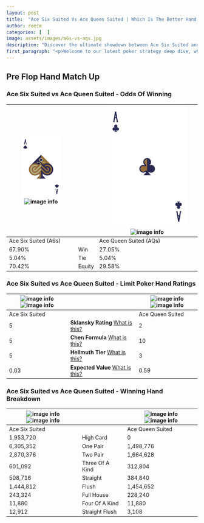 ```yaml
---
layout: post
title:  "Ace Six Suited Vs Ace Queen Suited | Which Is The Better Hand In Poker? A Complete Guide"
author: reece
categories: [  ]
image: assets/images/a6s-vs-aqs.jpg
description: "Discover the ultimate showdown between Ace Six Suited and Ace Queen Suited in poker! Uncover the odds, strategies, and scenarios where one hand triumphs over the other. Get ready to up your poker game with this thrilling analysis."
first_paragraph: "<p>Welcome to our latest poker strategy deep dive, where we're pitting two distinct hands against each other in a high-stakes showdown: Ace Six Suited vs Ace Queen Suited.</p><p>In the dynamic world of poker, every decision counts, and knowing which hand holds the upper hand is key to your success at the table.</p><p>In this article, we'll dissect these two hands, explore the scenarios where one dominates the other, and equip you with the knowledge to make strategic choices that can tip the odds in your favor.</p><p>Get ready to unravel the intriguing dynamics of these poker hands and elevate your game to new heights.</p>"
---
```




[comment]: # (sp0)

## Pre Flop Hand Match Up

<div class="table hand-ratings" markdown="1"> 



### Ace Six Suited vs Ace Queen Suited - Odds Of Winning


    
| ![image info](assets/images/hand1/A.png) ![image info](assets/images/hand1/6s.png) |  | ![image info](assets/images/hand2/A.png) ![image info](assets/images/hand2/qs.png) |
| -------- | -------- | -------- |
| Ace Six Suited (A6s) |  | Ace Queen Suited (AQs) |
| 67.90% | Win | 27.05% |
| 5.04% | Tie | 5.04% |
| 70.42% | Equity | 29.58% |




[comment]: # (sp1)



### Ace Six Suited vs Ace Queen Suited - Limit Poker Hand Ratings


    
| ![image info](https://www.riverpairs.com/assets/images/hand1/A.png) ![image info](https://www.riverpairs.com/assets/images/hand1/6s.png) |  | ![image info](https://www.riverpairs.com/assets/images/hand2/A.png) ![image info](https://www.riverpairs.com/assets/images/hand2/qs.png) |
| -------- | -------- | -------- |
| Ace Six Suited |  | Ace Queen Suited |
| 5 | **Sklansky Rating** [What is this?](/sklansky-rating-explained) | 2 |
| 5 | **Chen Formula** [What is this?](/chen-formula-explained) | 10 |
| 5 | **Hellmuth Tier** [What is this?](/Hellmuth-tier-explained) | 3 |
| 0.03 | **Expected Value** [What is this?](/expected-value-explained) | 0.59 |




[comment]: # (sp2)



### Ace Six Suited vs Ace Queen Suited - Winning Hand Breakdown


    
| ![image info](https://www.riverpairs.com/assets/images/hand1/A.png) ![image info](https://www.riverpairs.com/assets/images/hand1/6s.png) |  | ![image info](https://www.riverpairs.com/assets/images/hand2/A.png) ![image info](https://www.riverpairs.com/assets/images/hand2/qs.png) |
| -------- | -------- | -------- |
| Ace Six Suited |  | Ace Queen Suited |
| 1,953,720 | High Card | 0 |
| 6,305,352 | One Pair | 1,498,776 |
| 2,870,376 | Two Pair | 1,664,628 |
| 601,092 | Three Of A Kind | 312,804 |
| 508,716 | Straight | 384,840 |
| 1,444,812 | Flush | 1,454,652 |
| 243,324 | Full House | 228,240 |
| 11,880 | Four Of A Kind | 11,880 |
| 12,912 | Straight Flush | 3,108 |




[comment]: # (sp3)



</div>

[comment]: # (sp4)



[comment]: # (sp5)

